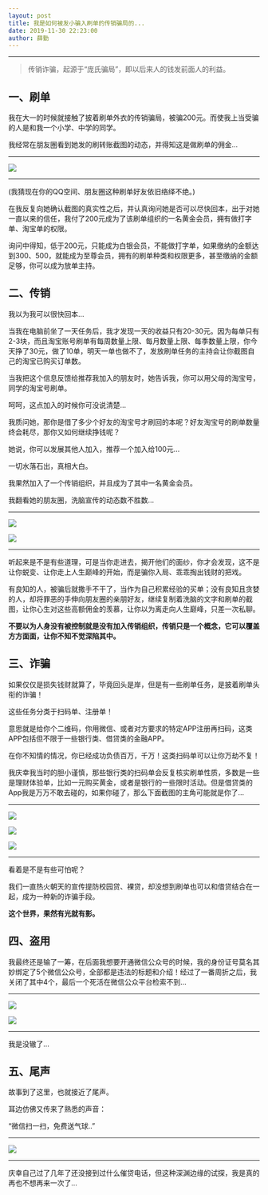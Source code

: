 ```yaml
---
layout: post
title: 我是如何被发小骗入刷单的传销骗局的...
date: 2019-11-30 22:23:00
author: 薛勤
---
```

<style>
div#cnblogs_post_body {
    max-width: 600px;
    margin: 0 auto;
}
div#cnblogs_post_body img {
    margin: 0 auto;
    max-width: 300px !important;
    padding: 20px;
}
h1.postTitle {
    text-align: center;
}
</style>

---

> 传销诈骗，起源于“庞氏骗局”，即以后来人的钱发前面人的利益。

## 一、刷单

我在大一的时候就接触了披着刷单外衣的传销骗局，被骗200元。而使我上当受骗的人是和我一个小学、中学的同学。

我经常在朋友圈看到她发的刷转账截图的动态，并得知这是做刷单的佣金...

---

![](./20191130我是如何被发小骗入刷单的传销骗局的/1136672-20191130222236478-1254476305.jpg)

---

(我猜现在你的QQ空间、朋友圈这种刷单好友依旧络绎不绝。)

在我反复向她确认截图的真实性之后，并认真询问她是否可以尽快回本，出于对她一直以来的信任，我付了200元成为了该刷单组织的一名黄金会员，拥有做打字单、淘宝单的权限。

询问中得知，低于200元，只能成为白银会员，不能做打字单，如果缴纳的金额达到300、500，就能成为至尊会员，拥有的刷单种类和权限更多，甚至缴纳的金额足够，你可以成为放单主持。

## 二、传销

我以为我可以很快回本...

当我在电脑前坐了一天任务后，我才发现一天的收益只有20-30元。因为每单只有2-3块，而且淘宝账号刷单有每周数量上限、每月数量上限、每季数量上限，你今天挣了30元，做了10单，明天一单也做不了，发放刷单任务的主持会让你截图自己的淘宝已购买订单数。

当我把这个信息反馈给推荐我加入的朋友时，她告诉我，你可以用父母的淘宝号，同学的淘宝号刷单。

呵呵，这点加入的时候你可没说清楚...

我质问她，那你是借了多少个好友的淘宝号才刷回的本呢？好友淘宝号的刷单数量终会耗尽，那你又如何继续挣钱呢？

她说，你可以发展其他人加入，推荐一个加入给100元...

一切水落石出，真相大白。

我果然加入了一个传销组织，并且成为了其中一名黄金会员。

我翻看她的朋友圈，洗脑宣传的动态数不胜数...

---

![](./20191130我是如何被发小骗入刷单的传销骗局的/1136672-20191130222236883-1788523103.jpg)

![](./20191130我是如何被发小骗入刷单的传销骗局的/1136672-20191130222237231-1404304016.jpg)

---

听起来是不是有些道理，可是当你走进去，揭开他们的面纱，你才会发现，这不是让你蜕变、让你走上人生巅峰的开始，而是骗你入局、乖乖掏出钱财的把戏。

有良知的人，被骗后就撒手不干了，当作为自己积累经验的买单；没有良知且贪婪的人，却将罪恶的手伸向朋友圈的亲朋好友，继续复制着洗脑的文字和刷单的截图，让你心生对这些高额佣金的羡慕，让你以为离走向人生巅峰，只差一次私聊。

**不要以为人身没有被控制就是没有加入传销组织，传销只是一个概念，它可以覆盖方方面面，让你不知不觉深陷其中。**

## 三、诈骗

如果仅仅是损失钱财就算了，毕竟回头是岸，但是有一些刷单任务，是披着刷单头衔的诈骗！

这些任务分类于扫码单、注册单！

意思就是给你个二维码，你用微信、或者对方要求的特定APP注册再扫码，这类APP包括但不限于一些银行类、借贷类的金融APP。

在你不知情的情况，你已经成功负债百万，千万！这类扫码单可以让你万劫不复！

我庆幸我当时的胆小谨慎，那些银行类的扫码单会反复核实刷单性质，多数是一些是理财体验单，比如一元购买黄金，或者是银行的一些限时活动。但是借贷类的App我是万万不敢去碰的，如果你碰了，那么下面截图的主角可能就是你了...

---

![](./20191130我是如何被发小骗入刷单的传销骗局的/1136672-20191130222237553-1863196350.jpg)

![](./20191130我是如何被发小骗入刷单的传销骗局的/1136672-20191130222237835-1741158972.jpg)

![](./20191130我是如何被发小骗入刷单的传销骗局的/1136672-20191130222238179-1941377610.jpg)

---

看着是不是有些可怕呢？

我们一直热火朝天的宣传提防校园贷、裸贷，却没想到刷单也可以和借贷结合在一起，成为一种新的诈骗手段。

**这个世界，果然有光就有影。**

## 四、盗用

我最终还是输了一筹，在后面我想要开通微信公众号的时候，我的身份证号莫名其妙绑定了5个微信公众号，全部都是违法的标题和介绍！经过了一番周折之后，我关闭了其中4个，最后一个死活在微信公众平台检索不到...

---

![](./20191130我是如何被发小骗入刷单的传销骗局的/1136672-20191130222238501-2147145018.jpg)

![](./20191130我是如何被发小骗入刷单的传销骗局的/007ZVq6cly1g9g0f76vqyj30u01p3nm7.jpg)

---

我是没辙了...

## 五、尾声

故事到了这里，也就接近了尾声。

耳边仿佛又传来了熟悉的声音：

“微信扫一扫，免费送气球..”

---

![](./20191130我是如何被发小骗入刷单的传销骗局的/1136672-20191130222238829-1115073435.jpg)

---

庆幸自己过了几年了还没接到过什么催贷电话，但这种深渊边缘的试探，我是真的再也不想再来一次了...

